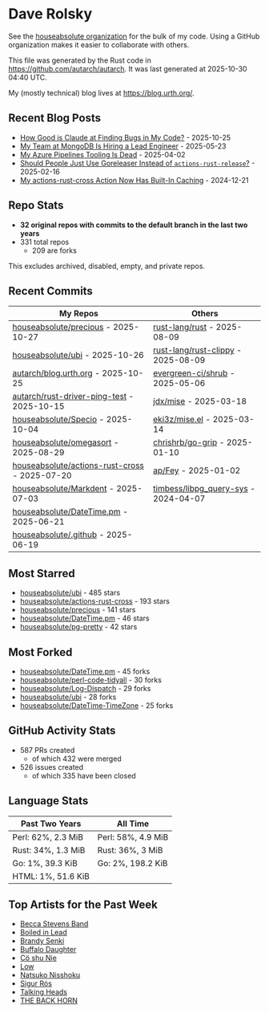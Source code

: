 
# Dave Rolsky

See the [houseabsolute organization](https://github.com/houseabsolute) for the
bulk of my code. Using a GitHub organization makes it easier to collaborate
with others.

This file was generated by the Rust code in
https://github.com/autarch/autarch. It was last generated at 2025-10-30 04:40 UTC.

My (mostly technical) blog lives at https://blog.urth.org/.

## Recent Blog Posts

- [How Good is Claude at Finding Bugs in My Code?](https://blog.urth.org/2025/10/25/how-good-is-claude-at-finding-bugs-in-my-code/) - 2025-10-25
- [My Team at MongoDB Is Hiring a Lead Engineer](https://blog.urth.org/2025/05/23/my-team-at-mongodb-is-hiring-a-lead-engineer/) - 2025-05-23
- [My Azure Pipelines Tooling Is Dead](https://blog.urth.org/2025/04/02/my-azure-pipelines-tooling-is-dead/) - 2025-04-02
- [Should People Just Use Goreleaser Instead of `actions-rust-release`?](https://blog.urth.org/2025/02/16/should-people-just-use-goreleaser-instead-of-actions-rust-release/) - 2025-02-16
- [My actions-rust-cross Action Now Has Built-In Caching](https://blog.urth.org/2024/12/21/my-actions-rust-cross-action-now-has-built-in-caching/) - 2024-12-21


## Repo Stats
- **32 original repos with commits to the default branch in the last two years**
- 331 total repos
  - 209 are forks

This excludes archived, disabled, empty, and private repos.

## Recent Commits
| My Repos | Others |
|----------|--------|
| [houseabsolute/precious](https://github.com/houseabsolute/precious) - 2025-10-27              | [rust-lang/rust](https://github.com/rust-lang/rust) - 2025-08-09                |
| [houseabsolute/ubi](https://github.com/houseabsolute/ubi) - 2025-10-26              | [rust-lang/rust-clippy](https://github.com/rust-lang/rust-clippy) - 2025-08-09                |
| [autarch/blog.urth.org](https://github.com/autarch/blog.urth.org) - 2025-10-25              | [evergreen-ci/shrub](https://github.com/evergreen-ci/shrub) - 2025-05-06                |
| [autarch/rust-driver-ping-test](https://github.com/autarch/rust-driver-ping-test) - 2025-10-15              | [jdx/mise](https://github.com/jdx/mise) - 2025-03-18                |
| [houseabsolute/Specio](https://github.com/houseabsolute/Specio) - 2025-10-04              | [eki3z/mise.el](https://github.com/eki3z/mise.el) - 2025-03-14                |
| [houseabsolute/omegasort](https://github.com/houseabsolute/omegasort) - 2025-08-29              | [chrishrb/go-grip](https://github.com/chrishrb/go-grip) - 2025-01-10                |
| [houseabsolute/actions-rust-cross](https://github.com/houseabsolute/actions-rust-cross) - 2025-07-20              | [ap/Fey](https://github.com/ap/Fey) - 2025-01-02                |
| [houseabsolute/Markdent](https://github.com/houseabsolute/Markdent) - 2025-07-03              | [timbess/libpg_query-sys](https://github.com/timbess/libpg_query-sys) - 2024-04-07                |
| [houseabsolute/DateTime.pm](https://github.com/houseabsolute/DateTime.pm) - 2025-06-21              |                 |
| [houseabsolute/.github](https://github.com/houseabsolute/.github) - 2025-06-19              |                 |


## Most Starred
- [houseabsolute/ubi](https://github.com/houseabsolute/ubi) - 485 stars
- [houseabsolute/actions-rust-cross](https://github.com/houseabsolute/actions-rust-cross) - 193 stars
- [houseabsolute/precious](https://github.com/houseabsolute/precious) - 141 stars
- [houseabsolute/DateTime.pm](https://github.com/houseabsolute/DateTime.pm) - 46 stars
- [houseabsolute/pg-pretty](https://github.com/houseabsolute/pg-pretty) - 42 stars


## Most Forked
- [houseabsolute/DateTime.pm](https://github.com/houseabsolute/DateTime.pm) - 45 forks
- [houseabsolute/perl-code-tidyall](https://github.com/houseabsolute/perl-code-tidyall) - 30 forks
- [houseabsolute/Log-Dispatch](https://github.com/houseabsolute/Log-Dispatch) - 29 forks
- [houseabsolute/ubi](https://github.com/houseabsolute/ubi) - 28 forks
- [houseabsolute/DateTime-TimeZone](https://github.com/houseabsolute/DateTime-TimeZone) - 25 forks


## GitHub Activity Stats
- 587 PRs created
  - of which 432 were merged
- 526 issues created
  - of which 335 have been closed

## Language Stats
| Past Two Years        | All Time                |
|-----------------------|-------------------------|
| Perl: 62%, 2.3 MiB              | Perl: 58%, 4.9 MiB                |
| Rust: 34%, 1.3 MiB              | Rust: 36%, 3 MiB                |
| Go: 1%, 39.3 KiB              | Go: 2%, 198.2 KiB                |
| HTML: 1%, 51.6 KiB              |                 |


## Top Artists for the Past Week
* [Becca Stevens Band](https://musicbrainz.org/artist/459894f5-7152-4df1-90dd-eada2754229b)
* [Boiled in Lead](https://musicbrainz.org/artist/a22d7273-a0ec-4d1d-946b-6deede29886d)
* [Brandy Senki](https://musicbrainz.org/artist/4e42a5ac-6bff-4da2-98b5-7aafde59e0ab)
* [Buffalo Daughter](https://musicbrainz.org/artist/c71ae637-cbc5-4f57-9c1a-38d691bd3c43)
* [Cö shu Nie](https://musicbrainz.org/artist/d38d4afb-3c51-4cd5-b6e9-5d4ec71d2440)
* [Low](https://musicbrainz.org/artist/92de643f-fa8f-4e68-b627-4376711b7b33)
* [Natsuko Nisshoku](https://musicbrainz.org/search?query=Natsuko%20Nisshoku&amp;type=artist&amp;method=indexed)
* [Sigur Rós](https://musicbrainz.org/artist/f6f2326f-6b25-4170-b89d-e235b25508e8)
* [Talking Heads](https://musicbrainz.org/artist/a94a7155-c79d-4409-9fcf-220cb0e4dc3a)
* [THE BACK HORN](https://musicbrainz.org/artist/05f4fbf4-d01f-4dac-bd66-9613e4db8044)

